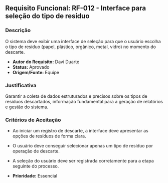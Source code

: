 ## Requisito Funcional: RF-012 - Interface para seleção do tipo de resíduo

### Descrição

O sistema deve exibir uma interface de seleção para que o usuário escolha o tipo de resíduo (papel, plástico, orgânico, metal, vidro) no momento do descarte.

- **Autor do Requisito:** Davi Duarte
- **Status:** Aprovado
- **Origem/Fonte:** Equipe

### Justificativa

Garantir a coleta de dados estruturados e precisos sobre os tipos de resíduos descartados, informação fundamental para a geração de relatórios e gestão do sistema.

### Critérios de Aceitação

- Ao iniciar um registro de descarte, a interface deve apresentar as opções de resíduos de forma clara.
- O usuário deve conseguir selecionar apenas um tipo de resíduo por operação de descarte.
- A seleção do usuário deve ser registrada corretamente para a etapa seguinte do processo.

- **Prioridade:** Essencial
